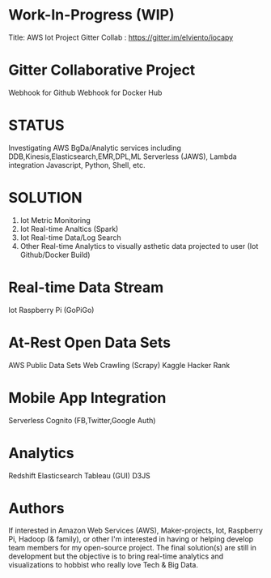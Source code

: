 # Work-In-Progress (WIP)
Title: AWS Iot Project 
Gitter Collab : https://gitter.im/elviento/iocapy

# Gitter Collaborative Project 
Webhook for Github
Webhook for Docker Hub

# STATUS
Investigating AWS BgDa/Analytic services including DDB,Kinesis,Elasticsearch,EMR,DPL,ML
Serverless (JAWS), Lambda integration
Javascript, Python, Shell, etc.

# SOLUTION
1. Iot Metric Monitoring
2. Iot Real-time Analtics (Spark)
3. Iot Real-time Data/Log Search
4. Other Real-time Analytics to visually asthetic data projected to user (Iot Github/Docker Build)

# Real-time Data Stream
Iot Raspberry Pi (GoPiGo)

# At-Rest Open Data Sets
AWS Public Data Sets
Web Crawling (Scrapy)
Kaggle
Hacker Rank

# Mobile App Integration
Serverless
Cognito (FB,Twitter,Google Auth)

# Analytics
Redshift
Elasticsearch 
Tableau (GUI)
D3JS

# Authors
If interested in Amazon Web Services (AWS), Maker-projects, Iot, Raspberry Pi, Hadoop (& family), or other I'm interested in having or helping develop team members for my open-source project.  The final solution(s) are still in development but the objective is to bring real-time analytics and visualizations to hobbist who really love Tech & Big Data.

